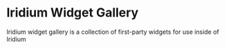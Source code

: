 # Iridium Widget Gallery
Iridium widget gallery is a collection of first-party widgets for use inside of Iridium
